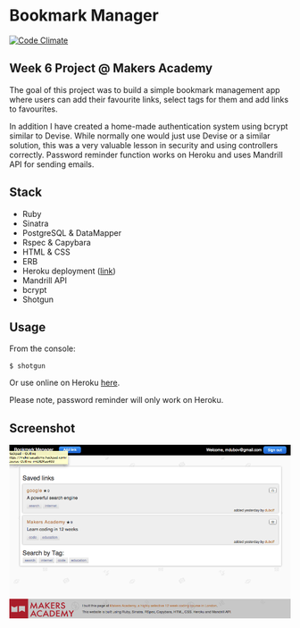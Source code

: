 Bookmark Manager
================

[![Code Climate](https://codeclimate.com/github/duboff/bookmark-manager.png)](https://codeclimate.com/github/duboff/bookmark-manager)

## Week 6 Project @ Makers Academy

The goal of this project was to build a simple bookmark management app where users can add their favourite links, select tags for them and add links to favourites.

In addition I have created a home-made authentication system using bcrypt similar to Devise. While normally one would just use Devise or a similar solution, this was a very valuable lesson in security and using controllers correctly. Password reminder function works on Heroku and uses Mandrill API for sending emails.

## Stack
* Ruby
* Sinatra
* PostgreSQL & DataMapper
* Rspec & Capybara
* HTML & CSS
* ERB
* Heroku deployment ([link](http://bookmark-manager-duboff.herokuapp.com/))
* Mandrill API
* bcrypt
* Shotgun

## Usage
From the console:

```
$ shotgun 
```

Or use online on Heroku [here](http://bookmark-manager-duboff.herokuapp.com/).

Please note, password reminder will only work on Heroku.

## Screenshot

![Screenshot](/bookmark-manager.png "Sudoku Web Version")


